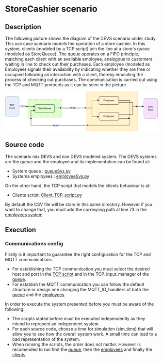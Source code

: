 # StoreCashier scenario

## Description 

The following picture shows the diagram of the DEVS scenario under study. 
This use case scenario models the operation of a store cashier.
In this system, clients (modeled by a TCP script) join the line at a store's queue (modeled as StoreQueue).
The queue operates on a FIFO principle, matching each client with an available employee, analogous to customers waiting in line to check out their purchases.
Each employee (modeled as Employee) signals their availability by indicating whether they are free or occupied following an interaction with a client, thereby emulating the process of checking out purchases. 
The communication is carried out using the TCP and MQTT protocols as it can be seen in the picture.

![](FinalSys.png)

## Source code

The scenario mix DEVS and non DEVS modeled system.
The DEVS systems are the queue and the employee and its implementation can be found at:

- System queue : [queueSys.py](queueSys.py)
- Systema employees : [employeeSys.py](employeesSys.py)

On the other hand, the TCP script that models the clients behaviour is at:

- Clients script: [Client_TCP_script.py](Client_TCP_script.py)

By default the CSV file will be store in this same directory. However if you want to change that, you must add the corresping path at line 73 in the [employees system](employeesSys.py) 

## Execution

### Communications config

Firstly is it important to guarantee the right configuration for the TCP and MQTT communications.

- For establishing the TCP communication you must select the desired host and port in the [TCP script](Client_TCP_script.py) and in the TCP_input_manager of the [queue](queueSys.py).
- For establish the MQTT communication you can follow the default structure or design one changing the MQTT_IO_handlers of both the [queue](queueSys.py) and the [employees](employeesSys.py).

In order to execute the system presented before you must be aware of the following:

- The scripts stated before must be executed independently as they intend to represent an independent system.
- For each source code, choose a time for simulation (sim_time) that will allow you to see how the overall system work. A small time can lead to a bad representation of the system.
- When running the scripts, the order does not matter. However is recomended to run first the [queue](queueSys.py), then the [employees](employeesSys.py) and finally the [clients](Client_TCP_script.py).



